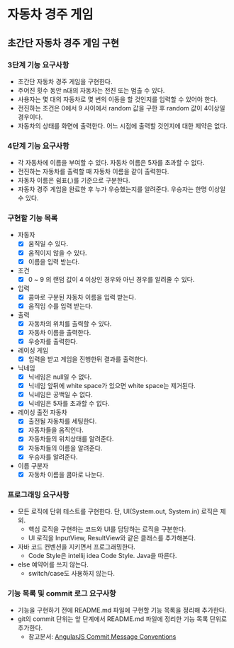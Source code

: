 # 자동차 경주 게임

## 초간단 자동차 경주 게임 구현

### 3단계 기능 요구사항
- 초간단 자동차 경주 게임을 구현한다.
- 주어진 횟수 동안 n대의 자동차는 전진 또는 멈출 수 있다.
- 사용자는 몇 대의 자동차로 몇 번의 이동을 할 것인지를 입력할 수 있어야 한다.
- 전진하는 조건은 0에서 9 사이에서 random 값을 구한 후 random 값이 4이상일 경우이다.
- 자동차의 상태를 화면에 출력한다. 어느 시점에 출력할 것인지에 대한 제약은 없다.

### 4단계 기능 요구사항
- 각 자동차에 이름을 부여할 수 있다. 자동차 이름은 5자를 초과할 수 없다.
- 전진하는 자동차를 출력할 때 자동차 이름을 같이 출력한다.
- 자동차 이름은 쉼표(,)를 기준으로 구분한다.
- 자동차 경주 게임을 완료한 후 누가 우승했는지를 알려준다. 우승자는 한명 이상일 수 있다.

### 구현할 기능 목록
- 자동자
  - [x] 움직일 수 있다.
  - [x] 움직이지 않을 수 있다.
  - [x] 이름을 입력 받는다.
- 조건
  - [x] 0 ~ 9 의 랜덤 값이 4 이상인 경우와 아닌 경우를 알려줄 수 있다.
- 입력
  - [x] 콤마로 구분된 자동차 이름을 입력 받는다.
  - [x] 움직임 수를 입력 받는다.
- 출력
  - [x] 자동차의 위치를 출력할 수 있다.
  - [x] 자동차 이름을 출력한다.
  - [x] 우승자를 출력한다.
- 레이싱 게임
  - [x] 입력을 받고 게임을 진행한뒤 결과를 출력한다.
- 닉네임
  - [x] 닉네임은 null일 수 없다.
  - [x] 닉네임 앞뒤에 white space가 있으면 white space는 제거된다.
  - [x] 닉네임은 공백일 수 없다.
  - [x] 닉네임은 5자를 초과할 수 없다.
- 레이싱 출전 자동차
  - [x] 출전될 자동차를 세팅한다.
  - [x] 자동차들을 움직인다.
  - [x] 자동차들의 위치상태를 알려준다.
  - [x] 자동차들의 이름을 알려준다.
  - [x] 우승자를 알려준다.
- 이름 구분자
  - [x] 자동차 이름을 콤마로 나눈다.

### 프로그래밍 요구사항
- 모든 로직에 단위 테스트를 구현한다. 단, UI(System.out, System.in) 로직은 제외.
    - 핵심 로직을 구현하는 코드와 UI를 담당하는 로직을 구분한다.
    - UI 로직을 InputView, ResultView와 같은 클래스를 추가해본다.
- 자바 코드 컨벤션을 지키면서 프로그래밍한다.
    - Code Style은 intellij idea Code Style. Java을 따른다.
- else 예약어를 쓰지 않는다.
    - switch/case도 사용하지 않는다.

### 기능 목록 및 commit 로그 요구사항
- 기능을 구현하기 전에 README.md 파일에 구현할 기능 목록을 정리해 추가한다.
- git의 commit 단위는 앞 단계에서 README.md 파일에 정리한 기능 목록 단위로 추가한다.
    - 참고문서: [AngularJS Commit Message Conventions](https://gist.github.com/stephenparish/9941e89d80e2bc58a153)